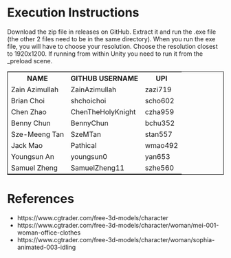 <h1>Execution Instructions</h1>

<p>
Download the zip file in releases on GitHub.
Extract it and run the .exe file (the other 2 files need to be in the same directory).
When you run the exe file, you will have to choose your resolution.
Choose the resolution closest to 1920x1200.
If running from within Unity you need to run it from the _preload scene.
</p>

<table style="width: 100%; border: 1px solid black">
<tr>
    <th>NAME</th>
    <th>GITHUB USERNAME</th>
    <th>UPI</th>
</tr>
<tr>
<tr>
    <td>Zain Azimullah</td>
    <td>ZainAzimullah</td>
    <td>zazi719</td>
</tr>
<tr>
    <td>Brian Choi</td>
    <td>shchoichoi</td>
    <td>scho602</td>
</tr>
<tr>
    <td>Chen Zhao</td>
    <td>ChenTheHolyKnight</td>
    <td>czha959</td>
</tr>
<tr>
    <td>Benny Chun</td>
    <td>BennyChun</td>
    <td>bchu352</td>
</tr>
<tr>
    <td>Sze-Meeng Tan</td>
    <td>SzeMTan</td>
    <td>stan557</td>
</tr>
<tr>
    <td>Jack Mao</td>
    <td>Pathical</td>
    <td>wmao492</td>
</tr>
<tr>
    <td>Youngsun An</td>
    <td>youngsun0</td>
    <td>yan653</td>
</tr>
<tr>
    <td>Samuel Zheng</td>
    <td>SamuelZheng11</td>
    <td>szhe560</td>
</tr>
</table>

<h1>References</h1>
<ul>
<li>https://www.cgtrader.com/free-3d-models/character</li>
<li>https://www.cgtrader.com/free-3d-models/character/woman/mei-001-woman-office-clothes</li>
<li>https://www.cgtrader.com/free-3d-models/character/woman/sophia-animated-003-idling</li>
</ul>
